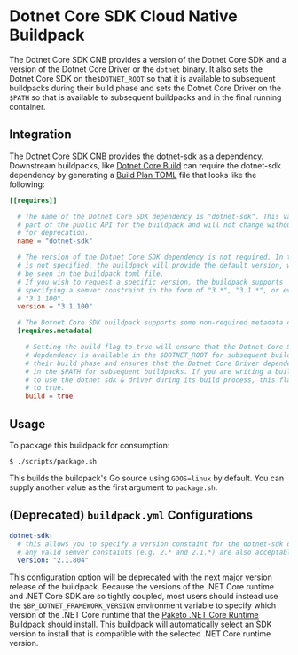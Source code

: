 # Dotnet Core SDK Cloud Native Buildpack



The Dotnet Core SDK CNB provides a version of the Dotnet Core SDK and a version of the
Dotnet Core Driver or the `dotnet` binary. It also sets the Dotnet Core SDK on the`$DOTNET_ROOT`
so that it is available to subsequent buildpacks during their build phase and sets the Dotnet Core
Driver on the `$PATH` so that is available to subsequent buildpacks and in the final running container.

## Integration

The Dotnet Core SDK CNB provides the dotnet-sdk as a dependency. Downstream buildpacks, like
[Dotnet Core Build](https://github.com/paketo-buildpacks/dotnet-core-build) can
require the dotnet-sdk dependency by generating a [Build Plan
TOML](https://github.com/buildpacks/spec/blob/master/buildpack.md#build-plan-toml)
file that looks like the following:

```toml
[[requires]]

  # The name of the Dotnet Core SDK dependency is "dotnet-sdk". This value is considered
  # part of the public API for the buildpack and will not change without a plan
  # for deprecation.
  name = "dotnet-sdk"

  # The version of the Dotnet Core SDK dependency is not required. In the case it
  # is not specified, the buildpack will provide the default version, which can
  # be seen in the buildpack.toml file.
  # If you wish to request a specific version, the buildpack supports
  # specifying a semver constraint in the form of "3.*", "3.1.*", or even
  # "3.1.100".
  version = "3.1.100"

  # The Dotnet Core SDK buildpack supports some non-required metadata options.
  [requires.metadata]

    # Setting the build flag to true will ensure that the Dotnet Core SDK
    # depdendency is available in the $DOTNET_ROOT for subsequent buildpacks during
    # their build phase and ensures that the Dotnet Core Driver dependency is available
    # in the $PATH for subsequent buildpacks. If you are writing a buildpack that needs
    # to use the dotnet sdk & driver during its build process, this flag should be set
    # to true.
    build = true
```

## Usage

To package this buildpack for consumption:

```
$ ./scripts/package.sh
```

This builds the buildpack's Go source using `GOOS=linux` by default. You can
supply another value as the first argument to `package.sh`.

## (Deprecated) `buildpack.yml` Configurations

```yaml
dotnet-sdk:
  # this allows you to specify a version constaint for the dotnet-sdk dependency
  # any valid semver constaints (e.g. 2.* and 2.1.*) are also acceptable
  version: "2.1.804"
```
This configuration option will be deprecated with the next major version
release of the buildpack. Because the versions of the .NET Core runtime and
.NET Core SDK are so tightly coupled, most users should instead use the
`$BP_DOTNET_FRAMEWORK_VERSION` environment variable to specify which version of
the .NET Core runtime that the [Paketo .NET Core Runtime
Buildpack](https://github.com/paketo-buildpacks/dotnet-core-runtime) should
install. This buildpack will automatically select an SDK version to install
that is compatible with the selected .NET Core runtime version.
